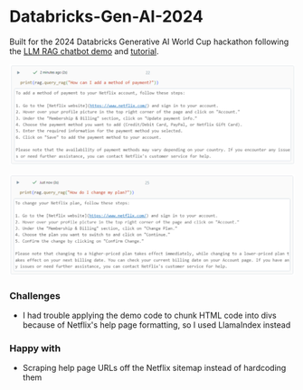 # Databricks-Gen-AI-2024
Built for the 2024 Databricks Generative AI World Cup hackathon following the [LLM RAG chatbot demo](https://notebooks.databricks.com/demos/llm-rag-chatbot/index.html#) and [tutorial](https://databricks.zoom.us/rec/play/veUejXP3D-a3gzRdXhVCkLJ_vzRwCplkI1X_1uGwt5kYMWujSEgg8gFLMwuT2ViLaanJs_E_NxVrx3rr.md4jvVf8qNHGgciP?hasValidToken=false&canPlayFromShare=true&from=share_recording_detail&continueMode=true&componentName=rec-play&originRequestUrl=https%3A%2F%2Fdatabricks.zoom.us%2Frec%2Fshare%2F4UiGZ9sRYDiWj8SWjPIpfh1NABficyUYoPCNUmW6rmIbBw35QwdvlOv_0igImf8l.rWZZIbSGRAHdRz6g).

![Interaction 1](assets/Interaction1.png)

![Interaction 2](assets/Interaction2.png) 

### Challenges
* I had trouble applying the demo code to chunk HTML code into divs because of Netflix's help page formatting, so I used LlamaIndex instead 

### Happy with
* Scraping help page URLs off the Netflix sitemap instead of hardcoding them 


